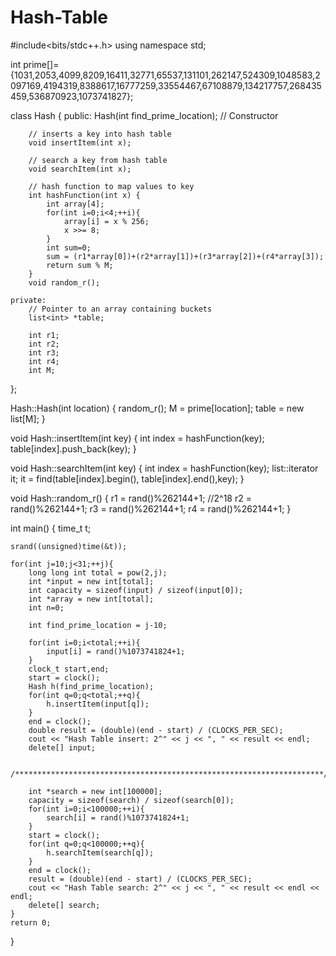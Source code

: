# Hash-Table
#include<bits/stdc++.h>
using namespace std;

int prime[]={1031,2053,4099,8209,16411,32771,65537,131101,262147,524309,1048583,2097169,4194319,8388617,16777259,33554467,67108879,134217757,268435459,536870923,1073741827};

class Hash
{
	public:
		Hash(int find_prime_location);  // Constructor

		// inserts a key into hash table
		void insertItem(int x);

		// search a key from hash table
		void searchItem(int x);

		// hash function to map values to key
		int hashFunction(int x) {
			int array[4];
			for(int i=0;i<4;++i){
				array[i] = x % 256;
				x >>= 8;
			}
			int sum=0;
			sum = (r1*array[0])+(r2*array[1])+(r3*array[2])+(r4*array[3]);
			return sum % M;
		}
		void random_r();

	private:
		// Pointer to an array containing buckets
		list<int> *table;

		int r1;
		int r2;
		int r3;
		int r4;
		int M;
};

Hash::Hash(int location)
{
	random_r();
	M = prime[location];
	table = new list<int>[M];
}

void Hash::insertItem(int key)
{
	int index = hashFunction(key);
	table[index].push_back(key);
}

void Hash::searchItem(int key)
{
	int index = hashFunction(key);
	list<int>::iterator it;
	it = find(table[index].begin(), table[index].end(),key);
}

void Hash::random_r()
{
	r1 = rand()%262144+1; //2^18
	r2 = rand()%262144+1;
	r3 = rand()%262144+1;
	r4 = rand()%262144+1;
}

int main()
{
	time_t t;

	srand((unsigned)time(&t));

	for(int j=10;j<31;++j){
		long long int total = pow(2,j);
		int *input = new int[total];
		int capacity = sizeof(input) / sizeof(input[0]);
		int *array = new int[total];
		int n=0;

		int find_prime_location = j-10;

		for(int i=0;i<total;++i){
			input[i] = rand()%1073741824+1;
		}
		clock_t start,end;
		start = clock();
		Hash h(find_prime_location);
		for(int q=0;q<total;++q){
			h.insertItem(input[q]);
		}		
		end = clock();
		double result = (double)(end - start) / (CLOCKS_PER_SEC);
		cout << "Hash Table insert: 2^" << j << ", " << result << endl;
		delete[] input;

		/*********************************************************************/

		int *search = new int[100000];
		capacity = sizeof(search) / sizeof(search[0]);
		for(int i=0;i<100000;++i){
			search[i] = rand()%1073741824+1;
		}
		start = clock();
		for(int q=0;q<100000;++q){		
			h.searchItem(search[q]);
		}
		end = clock();
		result = (double)(end - start) / (CLOCKS_PER_SEC);
		cout << "Hash Table search: 2^" << j << ", " << result << endl << endl;
		delete[] search;
	}
	return 0;
}
